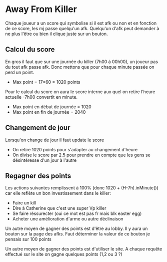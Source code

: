 # Away From Killer

Chaque joueur a un score qui symbolise si il est afk ou non et en fonction de ce score, les mj passe quelqu'un afk.
Quelqu'un d'afk peut demander à ne plus l'être ou bien il clique juste sur un bouton.


## Calcul du score
En gros il faut que sur une journée du killer (7h00 à 00h00), un joueur pas du tout afk passe afk. Donc mettons que pour chaque minute passée on perd un point.
* Max point = 17*60 = 1020 points

Pour le calcul du score on aura le score interne aux quel on retire l'heure actuelle -7h00 convertit en minute.
* Max point en début de journée = 1020
* Max point en fin de journée = 2040

## Changement de jour
Lorsqu'on change de jour il faut update le score
* On retire 1020 points pour s'adapter au changement d'heure
* On divise le score par 2.5 pour prendre en compte que les gens se désintéresse d'un jour à l'autre

## Regagner des points
Les actions suivantes remplissent à 100% (donc 1020 + (H-7h).inMinute()) car elle reflète un bon investissement dans le killer:
* Faire un kill
* Dire à Catherine que c'est une super Vp killer
* Se faire réssurecter (oui ce mot est pas fr mais blk easter egg)
* Acheter une amélioration d'arme ou autre déclinaison

Un autre moyen de gagner des points est d'être au lobby. Il y aura un bouton sur la page des afks. Faut déterminer la valeur de ce bouton je pensais sur 100 points

Un autre moyen de gagner des points est d'utiliser le site. A chaque requête effectué sur le site on gagne quelques points (1,2 ou 3 ?)
